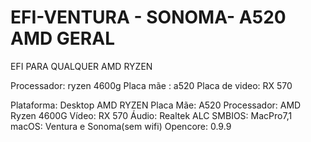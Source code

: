 # EFI-VENTURA - SONOMA- A520 AMD GERAL
EFI PARA QUALQUER AMD RYZEN

Processador: ryzen 4600g 
Placa mãe  : a520
Placa de video: RX 570 


Plataforma: Desktop AMD RYZEN 
Placa Mãe: A520
Processador: AMD Ryzen 4600G
Vídeo: RX 570 
Áudio: Realtek ALC
SMBIOS: MacPro7,1
macOS: Ventura e Sonoma(sem wifi)
Opencore: 0.9.9 
